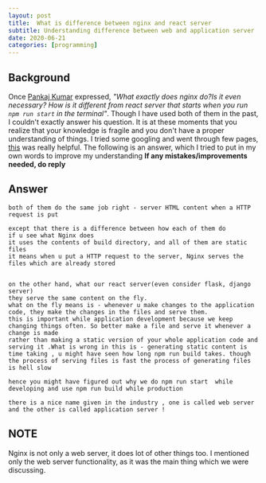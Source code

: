 ```yaml
---
layout: post
title:  What is difference between nginx and react server
subtitle: Understanding difference between web and application server
date: 2020-06-21
categories: [programming]
---
```


## Background
Once [Pankaj Kumar](https://github.com/shankusu993) expressed, *"What exactly does nginx do?Is it even necessary? How is it different from react server that starts when you run `npm run start` in the terminal"*.
Though I have used both of them in the past, I couldn't exactly answer his question. It is at these moments that you realize that your knowledge is fragile and you don't have a proper understanding of things.
I tried some googling and went through few pages, [this](https://stackoverflow.com/questions/936197/what-is-the-difference-between-application-server-and-web-server) was really helpful. The following is an answer, which I tried to put in my own words to improve my understanding
**If any mistakes/improvements needed, do reply**

## Answer
```
both of them do the same job right - server HTML content when a HTTP request is put

except that there is a difference between how each of them do
if u see what Nginx does
it uses the contents of build directory, and all of them are static files
it means when u put a HTTP request to the server, Nginx serves the files which are already stored


on the other hand, what our react server(even consider flask, django server)
they serve the same content on the fly.
what on the fly means is - whenever u make changes to the application code, they make the changes in the files and serve them.
this is important while application development because we keep changing things often. So better make a file and serve it whenever a change is made
rather than making a static version of your whole application code and serving it .What is wrong in this is - generating static content is time taking , u might have seen how long npm run build takes. though the process of serving files is fast the process of generating files is hell slow

hence you might have figured out why we do npm run start  while developing and use npm run build while production

there is a nice name given in the industry , one is called web server and the other is called application server !
```

## NOTE
Nginx is not only a web server, it does lot of other things too. I mentioned only the web server functionality, as it was the main thing which we were discussing.
